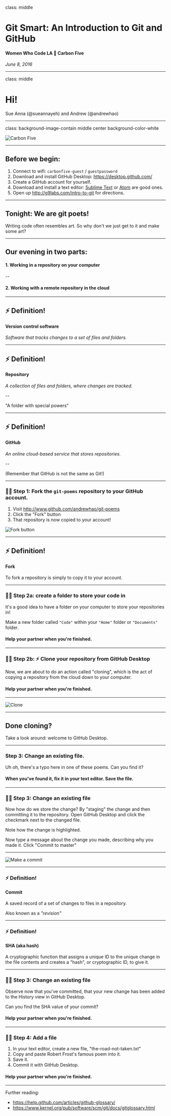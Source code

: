 class: middle

# Git Smart: An Introduction to Git and GitHub

#### Women Who Code LA 🌟 Carbon Five

*June 8, 2016*

---

class: middle

# Hi!

Sue Anna (@sueannayeh) and Andrew (@andrewhao)

---

class: background-image-contain middle center background-color-white

![Carbon Five](http://www.carbonfive.com/images/c5-logo-vertical.png)

---

## Before we begin:

1. Connect to wifi: `carbonfive-guest` / `guestpassword`
1. Download and install GitHub Desktop: https://desktop.github.com/
1. Create a GitHub account for yourself.
1. Download and install a text editor: [Sublime Text](https://www.sublimetext.com/) or [Atom](https://atom.io/) are good ones.
1. Open up http://g9labs.com/intro-to-git for directions.

---

## Tonight: We are git poets!

Writing code often resembles art. So why don't we just get to it and make some art?

---

## Our evening in two parts:

#### 1. Working in a repository on your computer

--

#### 2. Working with a remote repository in the cloud

---

## ⚡️ Definition!

#### Version control software

*Software that tracks changes to a set of files and folders.*

---

## ⚡️ Definition!

#### Repository

*A collection of files and folders, where changes are tracked.*

--

"A folder with special powers"

---

## ⚡️ Definition!

#### GitHub

*An online cloud-based service that stores repositories.*

--

(Remember that GitHub is not the same as Git!)

---

### ✊🏾 Step 1: Fork the `git-poems` repository to your GitHub account.

1. Visit http://www.github.com/andrewhao/git-poems
2. Click the "Fork" button
3. That repository is now copied to your account!

![Fork button](http://i.imgur.com/l5GNCpb.png)

---

## ⚡️ Definition!

#### Fork

To fork a repository is simply to copy it to your account.

---

### ✊🏾 Step 2a: create a folder to store your code in

It's a good idea to have a folder on your computer to store your repositories in!

Make a new folder called `"Code"` within your `"Home"` folder or ``"Documents"`` folder.

#### Help your partner when you're finished.

---

### ✊🏾 Step 2b: ⚡️ Clone your repository from GitHub Desktop

Now, we are about to do an action called "cloning", which is the act of copying a repository from the cloud down to your computer.

#### Help your partner when you're finished.

---

![Clone](http://i.giphy.com/l0K42xwweWNlhUmvS.gif)

---

## Done cloning?

Take a look around: welcome to GitHub Desktop.

---

### Step 3: Change an existing file.

Uh oh, there's a typo here in one of these poems. Can you find it?

#### When you've found it, fix it in your text editor. Save the file.

---

### ✊🏾 Step 3: Change an existing file

Now how do we store the change? By "staging" the change and then committing it to the repository. Open GitHub Desktop and click the checkmark next to the changed file.

Note how the change is highlighted.

Now type a message about the change you made, describing why you made it. Click "Commit to master"

---

![Make a commit](http://i.giphy.com/l0K4oGnTSuCuml1Hq.gif)

---

### ⚡️ Definition!

#### Commit

A saved record of a set of changes to files in a repository.

Also known as a *"revision"*

---

### ⚡️ Definition!

#### SHA (aka hash)

A cryptographic function that assigns a unique ID to the unique change in the file contents and creates a "hash", or cryptographic ID, to give it.

---

### ✊🏾 Step 3: Change an existing file

Observe now that you've committed, that your new change has been added to the History view in GitHub Desktop.

Can you find the SHA value of your commit?

#### Help your partner when you're finished.

---

### ✊🏾 Step 4: Add a file

1. In your text editor, create a new file, "the-road-not-taken.txt"
1. Copy and paste Robert Frost's famous poem into it.
1. Save it.
1. Commit it with GitHub Desktop.

#### Help your partner when you're finished.

---

Further reading:

* https://help.github.com/articles/github-glossary/
* https://www.kernel.org/pub/software/scm/git/docs/gitglossary.html
